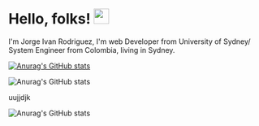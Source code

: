 # Hello, folks! <img src="https://raw.githubusercontent.com/MartinHeinz/MartinHeinz/master/wave.gif" width="30px">


I'm Jorge Ivan Rodriguez, I'm web Developer from University of Sydney/ System Engineer from Colombia, living in Sydney.


[![Anurag's GitHub stats](https://github-readme-stats.vercel.app/api?username=anuraghazra)](https://github.com/ivany9/github-readme-stats)


![Anurag's GitHub stats](https://github-readme-stats.vercel.app/api?username=ivany9&show_icons=true)

uujjdjk

![Anurag's GitHub stats](https://github-readme-stats.vercel.app/api?username=ivany9&show_icons=true&theme=radical)

